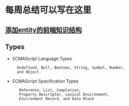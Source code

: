 # 每周总结可以写在这里
## [添加entity的前端知识结构](https://swimmerrcd.github.io/前端技术_SwimmerRcd.xmind)

## Types
- ECMAScript Language Types
  
        Undefined, Null, Boolean, String, Symbol, Number,
        and Object.
- ECMAScript Specification Types
  
         Reference, List, Completion,
         Property Descriptor, Lexical Environment, 
         Environment Record, and Data Block